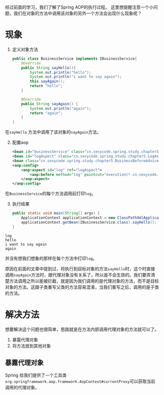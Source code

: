 经过前面的学习，我们了解了Spring AOP的执行过程。
这里想提醒注意一个小问题，我们在对象的方法中调用该对象的另外一个方法会出现什么现象呢？

# 现象

1. 定义对象方法

   ```java
   public class BusinessService implements IBusinessService{
       @Override
       public String sayHello(){
           System.out.println("hello");
           System.out.println("i want to say again");
           this.sayAgain();
           return "hello";
       }
   
       @Override
       public String sayAgain() {
           System.out.println("again");
           return "again";
       }
   }
   ```

在`sayHello` 方法中调用了该对象的`sayAgain`方法。

2. 配置aop

   ```xml
   <bean id="businessService" class="cn.sexycode.spring.study.chapter5.BusinessService"/>
   <bean id="logAspect" class="cn.sexycode.spring.study.chapter5.LogAspect"/>
   <bean class="cn.sexycode.spring.study.chapter5.BusinessBeforeAdvice"/>
   <aop:config>
       <aop:aspect id="log" ref="logAspect">
           <aop:before method="log" pointcut="execution(* cn.sexycode.spring.study.chapter5.BusinessService.*(..))"/>
       </aop:aspect>
   </aop:config>
   ```

在`BusinessService`的每个方法调用前打印`log`。

3. 执行结果

   ```java
   public static void main(String[] args) {
       ApplicationContext applicationContext = new ClassPathXmlApplicationContext("sameobject.xml");
       applicationContext.getBean(IBusinessService.class).sayHello();
   }
   ```

```
log
hello
i want to say again
again
```

并没有想我们想象的那样在每个方法中打印`log`。

原因在前面的文章中提到过，将执行到目标对象的方法`sayHello`时，这个时直接调用`sayAgain`方法时，跟代理对象没有关系了，所以是不会生效的。我们要弄清楚方法调用之所以能被拦截，就是因为我们调用的是代理对象的方法，而不是目标对象的方法。这跟子类重写父类的方法容易混淆，当我们重写之后，调用的是子类的方法。

# 解决方法

想要解决这个问题也很简单，思路就是在方法内部调用代理对象的方法就可以了。

1. 暴露代理对象
2. 将方法放到其他对象

## 暴露代理对象

Spring 给我们提供了一个工具类`org.springframework.aop.framework.AopContext#currentProxy`可以获取当前调用的代理对象。

